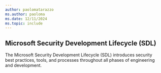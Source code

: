 ```yaml
---
author: paolomatarazzo
ms.author: paoloma
ms.date: 12/11/2024
ms.topic: include
---
```


## Microsoft Security Development Lifecycle (SDL)

The Microsoft Security Development Lifecycle (SDL) introduces security best practices, tools, and processes throughout all phases of engineering and development.
